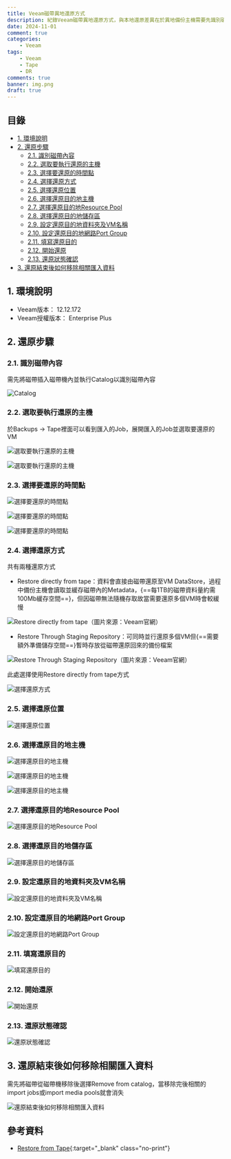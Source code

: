 ```yaml
---
title: Veeam磁帶異地還原方式
description: 紀錄Veeam磁帶異地還原方式，與本地還原差異在於異地備份主機需要先識別磁帶內容才可以執行還原
date: 2024-11-01
comment: true
categories:
    - Veeam
tags:
    - Veeam
    - Tape
    - DR
comments: true
banner: img.png
draft: true
---
```


<h2>目錄</h2>

- [1. 環境說明](#1-環境說明)
- [2. 還原步驟](#2-還原步驟)
  - [2.1. 識別磁帶內容](#21-識別磁帶內容)
  - [2.2. 選取要執行還原的主機](#22-選取要執行還原的主機)
  - [2.3. 選擇要還原的時間點](#23-選擇要還原的時間點)
  - [2.4. 選擇還原方式](#24-選擇還原方式)
  - [2.5. 選擇還原位置](#25-選擇還原位置)
  - [2.6. 選擇還原目的地主機](#26-選擇還原目的地主機)
  - [2.7. 選擇還原目的地Resource Pool](#27-選擇還原目的地resource-pool)
  - [2.8. 選擇還原目的地儲存區](#28-選擇還原目的地儲存區)
  - [2.9. 設定還原目的地資料夾及VM名稱](#29-設定還原目的地資料夾及vm名稱)
  - [2.10. 設定還原目的地網路Port Group](#210-設定還原目的地網路port-group)
  - [2.11. 填寫還原目的](#211-填寫還原目的)
  - [2.12. 開始還原](#212-開始還原)
  - [2.13. 還原狀態確認](#213-還原狀態確認)
- [3. 還原結束後如何移除相關匯入資料](#3-還原結束後如何移除相關匯入資料)

<div class="page-break"/>

## 1. 環境說明

- Veeam版本： 12.12.172
- Veeam授權版本： Enterprise Plus

<div class="page-break"/>

## 2. 還原步驟

### 2.1. 識別磁帶內容

需先將磁帶插入磁帶機內並執行Catalog以識別磁帶內容

![Catalog](images/img-1.png)

<div class="page-break"/>

### 2.2. 選取要執行還原的主機

於Backups -> Tape裡面可以看到匯入的Job，展開匯入的Job並選取要還原的VM

![選取要執行還原的主機](images/img-2.png)

![選取要執行還原的主機](images/img-3.png)

<div class="page-break"/>

### 2.3. 選擇要還原的時間點

![選擇要還原的時間點](images/img-4.png)

![選擇要還原的時間點](images/img-5.png)

![選擇要還原的時間點](images/img-6.png)

<div class="page-break"/>

### 2.4. 選擇還原方式

共有兩種還原方式

- Restore directly from tape：資料會直接由磁帶還原至VM DataStore，過程中備份主機會讀取並緩存磁帶內的Metadata，{==每1TB的磁帶資料量約需100Mb緩存空間==}，但因磁帶無法隨機存取故當需要還原多個VM時會較緩慢

![Restore directly from tape（圖片來源：Veeam官網）](images/img-20.png)

- Restore Through Staging Repository：可同時並行還原多個VM但{==需要額外準備儲存空間==}暫時存放從磁帶還原回來的備份檔案

![Restore Through Staging Repository（圖片來源：Veeam官網）](images/img-21.png)

<div class="page-break"/>

此處選擇使用Restore directly from tape方式

![選擇還原方式](images/img-7.png)

<div class="page-break"/>

### 2.5. 選擇還原位置

![選擇還原位置](images/img-8.png)

<div class="page-break"/>

### 2.6. 選擇還原目的地主機

![選擇還原目的地主機](images/img-9.png)

![選擇還原目的地主機](images/img-10.png)

![選擇還原目的地主機](images/img-11.png)

<div class="page-break"/>

### 2.7. 選擇還原目的地Resource Pool

![選擇還原目的地Resource Pool](images/img-12.png)

<div class="page-break"/>

### 2.8. 選擇還原目的地儲存區

![選擇還原目的地儲存區](images/img-13.png)

<div class="page-break"/>

### 2.9. 設定還原目的地資料夾及VM名稱

![設定還原目的地資料夾及VM名稱](images/img-14.png)

<div class="page-break"/>

### 2.10. 設定還原目的地網路Port Group

![設定還原目的地網路Port Group](images/img-15.png)

<div class="page-break"/>

### 2.11. 填寫還原目的

![填寫還原目的](images/img-16.png)

<div class="page-break"/>

### 2.12. 開始還原

![開始還原](images/img-17.png)

<div class="page-break"/>

### 2.13. 還原狀態確認

![還原狀態確認](images/img-18.png)

<div class="page-break"/>

## 3. 還原結束後如何移除相關匯入資料

需先將磁帶從磁帶機移除後選擇Remove from catalog，當移除完後相關的import jobs或import media pools就會消失

![還原結束後如何移除相關匯入資料](images/img-19.png)

<div class="page-break"/>

<h2 class="no-print">參考資料</h2>

- [Restore from Tape](https://helpcenter.veeam.com/docs/backup/vsphere/restore_from_tape.html?ver=120){:target="_blank" class="no-print"}
